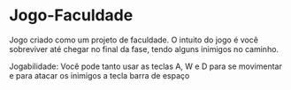 # Jogo-Faculdade
Jogo criado como um projeto de faculdade.
O intuito do jogo é você sobreviver até chegar no final da fase, tendo alguns inimigos no caminho.

Jogabilidade:
Você pode tanto usar as teclas A, W e D para se movimentar e para atacar os inimigos a tecla barra de espaço
